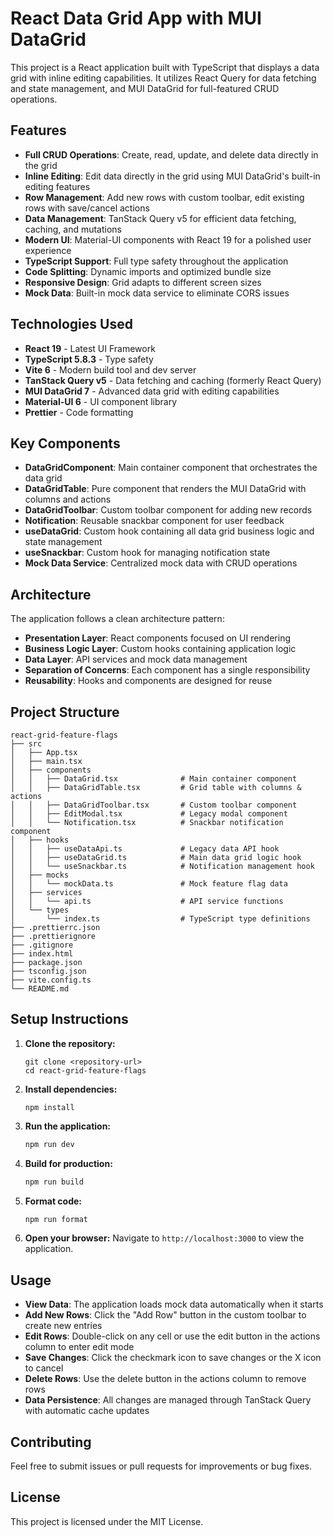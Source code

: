 # React Data Grid App with MUI DataGrid

This project is a React application built with TypeScript that displays a data grid with inline editing capabilities. It utilizes React Query for data fetching and state management, and MUI DataGrid for full-featured CRUD operations.

## Features

- **Full CRUD Operations**: Create, read, update, and delete data directly in the grid
- **Inline Editing**: Edit data directly in the grid using MUI DataGrid's built-in editing features
- **Row Management**: Add new rows with custom toolbar, edit existing rows with save/cancel actions
- **Data Management**: TanStack Query v5 for efficient data fetching, caching, and mutations
- **Modern UI**: Material-UI components with React 19 for a polished user experience
- **TypeScript Support**: Full type safety throughout the application
- **Code Splitting**: Dynamic imports and optimized bundle size
- **Responsive Design**: Grid adapts to different screen sizes
- **Mock Data**: Built-in mock data service to eliminate CORS issues

## Technologies Used

- **React 19** - Latest UI Framework
- **TypeScript 5.8.3** - Type safety
- **Vite 6** - Modern build tool and dev server
- **TanStack Query v5** - Data fetching and caching (formerly React Query)
- **MUI DataGrid 7** - Advanced data grid with editing capabilities
- **Material-UI 6** - UI component library
- **Prettier** - Code formatting

## Key Components

- **DataGridComponent**: Main container component that orchestrates the data grid
- **DataGridTable**: Pure component that renders the MUI DataGrid with columns and actions
- **DataGridToolbar**: Custom toolbar component for adding new records
- **Notification**: Reusable snackbar component for user feedback
- **useDataGrid**: Custom hook containing all data grid business logic and state management
- **useSnackbar**: Custom hook for managing notification state
- **Mock Data Service**: Centralized mock data with CRUD operations

## Architecture

The application follows a clean architecture pattern:

- **Presentation Layer**: React components focused on UI rendering
- **Business Logic Layer**: Custom hooks containing application logic
- **Data Layer**: API services and mock data management
- **Separation of Concerns**: Each component has a single responsibility
- **Reusability**: Hooks and components are designed for reuse

## Project Structure

```
react-grid-feature-flags
├── src
│   ├── App.tsx
│   ├── main.tsx
│   ├── components
│   │   ├── DataGrid.tsx              # Main container component
│   │   ├── DataGridTable.tsx         # Grid table with columns & actions
│   │   ├── DataGridToolbar.tsx       # Custom toolbar component
│   │   ├── EditModal.tsx             # Legacy modal component
│   │   └── Notification.tsx          # Snackbar notification component
│   ├── hooks
│   │   ├── useDataApi.ts             # Legacy data API hook
│   │   ├── useDataGrid.ts            # Main data grid logic hook
│   │   └── useSnackbar.ts            # Notification management hook
│   ├── mocks
│   │   └── mockData.ts               # Mock feature flag data
│   ├── services
│   │   └── api.ts                    # API service functions
│   └── types
│       └── index.ts                  # TypeScript type definitions
├── .prettierrc.json
├── .prettierignore
├── .gitignore
├── index.html
├── package.json
├── tsconfig.json
├── vite.config.ts
└── README.md
```

## Setup Instructions

1. **Clone the repository:**

   ```
   git clone <repository-url>
   cd react-grid-feature-flags
   ```

2. **Install dependencies:**

   ```
   npm install
   ```

3. **Run the application:**

   ```bash
   npm run dev
   ```

4. **Build for production:**

   ```bash
   npm run build
   ```

5. **Format code:**

   ```bash
   npm run format
   ```

6. **Open your browser:**
   Navigate to `http://localhost:3000` to view the application.

## Usage

- **View Data**: The application loads mock data automatically when it starts
- **Add New Rows**: Click the "Add Row" button in the custom toolbar to create new entries
- **Edit Rows**: Double-click on any cell or use the edit button in the actions column to enter edit mode
- **Save Changes**: Click the checkmark icon to save changes or the X icon to cancel
- **Delete Rows**: Use the delete button in the actions column to remove rows
- **Data Persistence**: All changes are managed through TanStack Query with automatic cache updates

## Contributing

Feel free to submit issues or pull requests for improvements or bug fixes.

## License

This project is licensed under the MIT License.
